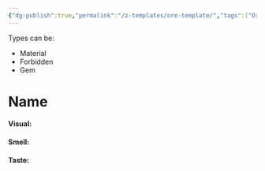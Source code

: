 ```yaml
---
{"dg-publish":true,"permalink":"/z-templates/ore-template/","tags":["Ore"]}
---
```


Types can be:
- Material
- Forbidden
- Gem
# Name

#### Visual:


#### Smell:


#### Taste:

<!-- PIC / Map -->